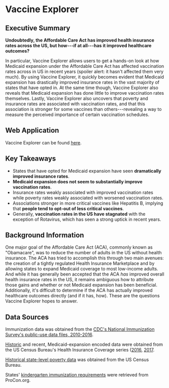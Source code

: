 # Vaccine Explorer

## Executive Summary

**Undoubtedly, the Affordable Care Act has improved health insurance rates across the US, but how---if at all---has it improved healthcare outcomes?**

In particular, Vaccine Explorer allows users to get a hands-on look at how Medicaid expansion under the Affordable Care Act has affected vaccination rates across in US in recent years (spoiler alert: it hasn't affected them very much).
By using Vaccine Explorer, it quickly becomes evident that Medicaid expansion has drastically improved insurance rates in the vast majority of states that have opted in. 
At the same time though, Vaccine Explorer also reveals that Medicaid expansion has done little to improve vaccination rates themselves. 
Lastly, Vaccine Explorer also uncovers that poverty and insurance rates are associated with vaccination rates, and that this association is stronger for some vaccines than others---revealing a way to measure the perceived importance of certain vaccination schedules. 


## Web Application

Vaccine Explorer can be found [here](https://rqiu.shinyapps.io/Vaccine-Explorer/).


## Key Takeaways

* States that have opted for Medicaid expansion have seen **dramatically improved insurance rates**.
* **Medicaid expansion does not seem to substantially improve vaccination rates**.
* Insurance rates weakly associated with improved vaccination rates while poverty rates weakly associated with worsened vaccination rates.
* Associations stronger in more critical vaccines like Hepatitis B, implying that **people tend to opt-out of less critical vaccines**. 
* Generally, **vaccination rates in the US have stagnated** with the exception of Rotavirus, which has seen a strong uptick in recent years.


## Background Information

One major goal of the Affordable Care Act (ACA), commonly known as "Obamacare", was to reduce the number of adults in the US without health insurance. The ACA has tried to accomplish this through two main avenues: the creation of a tightly regulated Health Insurance Marketplace and by allowing states to expand Medicaid coverage to most low-income adults. And while it has generally been accepted that the ACA *has* improved overall health insurance rates in the US, it remains ambiguous how to attribute those gains and whether or not Medicaid expansion has been beneficial. Additionally, it's difficult to determine if the ACA has actually improved healthcare outcomes directly (and if it has, how). These are the questions Vaccine Explorer hopes to answer. 



## Data Sources

Immunization data was obtained from the [CDC's National Immunization Survey's public-use data files, 2010-2016](https://www.cdc.gov/vaccines/imz-managers/nis/datasets.html).

[Historic](https://www.census.gov/data/tables/time-series/demo/health-insurance/historical-series/hic.html) and recent, Medicaid-expansion encoded data were obtained from the US Census Bureau's Health Insurance Coverage series ([2016](https://www.census.gov/library/publications/2017/demo/p60-260.html), [2017](https://www.census.gov/library/publications/2018/demo/p60-264.html). 

[Historical state-level poverty data](https://www.census.gov/data/tables/time-series/demo/income-poverty/historical-poverty-people.html) was obtained from the US Census Bureau.

States' [kindergarten immunization requirements](https://vaccines.procon.org/view.resource.php?resourceID=005979) were retrieved from ProCon.org.




